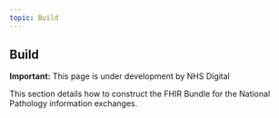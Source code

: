 ```yaml
---
topic: Build
---
```

## Build

  <div markdown="span" class="alert alert-warning" role="alert"><i class="fa fa-warning"></i><b> Important:</b> This page is under development by NHS Digital</div>
  
This section details how to construct the FHIR Bundle for the National Pathology information exchanges.